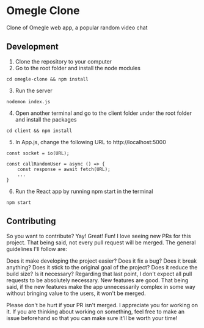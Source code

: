 # Omegle Clone

Clone of Omegle web app, a popular random video chat

## Development
1. Clone the repository to your computer
2. Go to the root folder and install the node modules
```
cd omegle-clone && npm install
```
3. Run the server
```
nodemon index.js
```
4. Open another terminal and go to the client folder under the root folder and install the packages
```
cd client && npm install
```
5. In App.js, change the following URL to http://localhost:5000
```
const socket = io(URL);
```

```
const callRandomUser = async () => {
    const response = await fetch(URL);
    ...
}
```
6. Run the React app by running npm start in the terminal
```
npm start
```

## Contributing
So you want to contribute? Yay! Great! Fun! I love seeing new PRs for this project. That being said, not every pull request will be merged. The general guidelines I'll follow are:

Does it make developing the project easier?
Does it fix a bug?
Does it break anything?
Does it stick to the original goal of the project?
Does it reduce the build size?
Is it necessary?
Regarding that last point, I don't expect all pull requests to be absolutely necessary. New features are good. That being said, if the new features make the app unnecessarily complex in some way without bringing value to the users, it won't be merged.

Please don't be hurt if your PR isn't merged. I appreciate you for working on it. If you are thinking about working on something, feel free to make an issue beforehand so that you can make sure it'll be worth your time!
